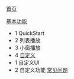 [首页](https://github.com/lipangit/JieCaoVideoPlayer/wiki#1)

[基本功能](https://github.com/lipangit/JieCaoVideoPlayer/wiki/API)
- 1 QuickStart
- 2 列表播放
- 3 小窗播放
- 4 
[自定义](https://github.com/lipangit/JieCaoVideoPlayer/wiki/自定义UI)
- 1 自定义UI
- 2 自定义功能
[常见问题](https://github.com/lipangit/JieCaoVideoPlayer/wiki/常见问题)